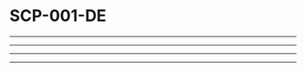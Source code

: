 # SCP-001-DE


---



---



---

























































































































































































































































---


